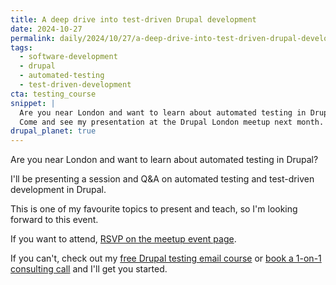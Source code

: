 ```yaml
---
title: A deep drive into test-driven Drupal development
date: 2024-10-27
permalink: daily/2024/10/27/a-deep-drive-into-test-driven-drupal-development
tags:
  - software-development
  - drupal
  - automated-testing
  - test-driven-development
cta: testing_course
snippet: |
  Are you near London and want to learn about automated testing in Drupal?
  Come and see my presentation at the Drupal London meetup next month.
drupal_planet: true
---
```


Are you near London and want to learn about automated testing in Drupal?

I'll be presenting a session and Q&A on automated testing and test-driven development in Drupal.

This is one of my favourite topics to present and teach, so I'm looking forward to this event.

If you want to attend, [RSVP on the meetup event page][0].

If you can't, check out my [free Drupal testing email course][1] or [book a 1-on-1 consulting call][2] and I'll get you started.

[0]: https://www.meetup.com/london-drupal-user-group/events/303500889
[1]: {{site.url}}/atdc
[2]: {{site.url}}/call
